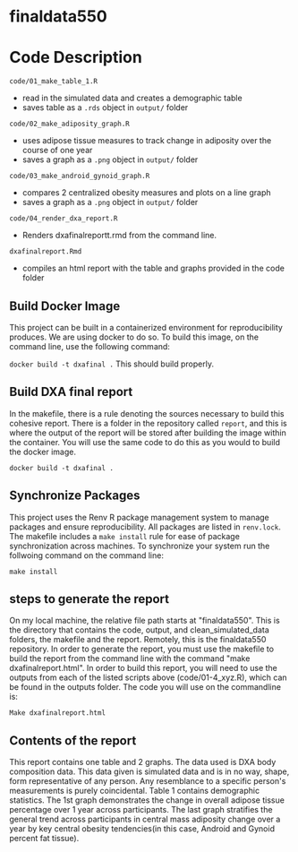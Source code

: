 # finaldata550
# Code Description

`code/01_make_table_1.R`
- read in the simulated data and creates a demographic table
- saves table as a `.rds` object in `output/` folder

`code/02_make_adiposity_graph.R`
- uses adipose tissue measures to track change in adiposity over the course of one year
- saves a graph as a `.png` object in `output/` folder

`code/03_make_android_gynoid_graph.R`
- compares 2 centralized obesity measures and plots on a line graph
- saves a graph as a `.png` object in `output/` folder

`code/04_render_dxa_report.R`
- Renders dxafinalreportt.rmd from the command line. 

`dxafinalreport.Rmd`
- compiles an html report with the table and graphs provided in the code folder

## Build Docker Image
This project can be built in a containerized environment for reproducibility produces. We are using docker to do so. To build this image, on the command line, use the following command:

`docker build -t dxafinal .`
This should build properly.

## Build DXA final report
In the makefile, there is a rule denoting the sources necessary to build this cohesive report. There is a folder in the repository called `report`, and this is where the output of the report will be stored after building the image within the container. You will use the same code to do this as you would to build the docker image. 

`docker build -t dxafinal .`


## Synchronize Packages
This project uses the Renv R package management system to manage packages and ensure reproducibility. All packages are listed in `renv.lock`. The makefile includes a `make install` rule for ease of package synchronization across machines. To synchronize your system run the follwoing command on the command line: 

`make install`

## steps to generate the report
On my local machine, the relative file path starts at "finaldata550". This is the directory that contains the code, output, and clean_simulated_data folders, the makefile and the report. Remotely, this is the finaldata550 repository. In order to generate the report, you must use the makefile to build the report from the command line with the command "make dxafinalreport.html". In order to build this report, you will need to use the outputs from each of the listed scripts above (code/01-4_xyz.R), which can be found in the outputs folder. The code you will use on the commandline is:

`Make dxafinalreport.html`

## Contents of the report
This report contains one table and 2 graphs. The data used is DXA body composition data. This data given is simulated data and is in no way, shape, form representative of any person. Any resemblance to a specific person's measurements is purely coincidental. Table 1 contains demographic statistics. The 1st graph demonstrates the change in overall adipose tissue percentage over 1 year across participants. The last graph stratifies the general trend across participants in central mass adiposity change over a year by  key central obesity tendencies(in this case, Android and Gynoid percent fat tissue).



